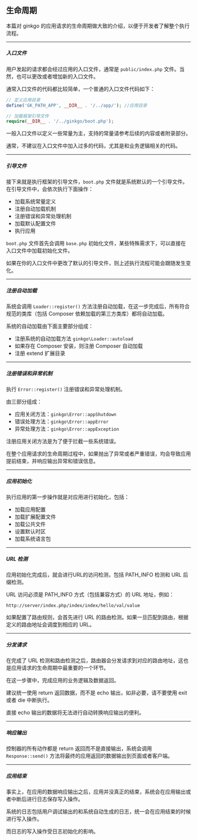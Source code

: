 ## 生命周期

本篇对 ginkgo 的应用请求的生命周期做大致的介绍，以便于开发者了解整个执行流程。

----------

##### 入口文件

用户发起的请求都会经过应用的入口文件，通常是 `public/index.php` 文件。当然，也可以更改或者增加新的入口文件。

通常入口文件的代码都比较简单，一个普通的入口文件代码如下：


``` php
// 定义应用目录
define('GK_PATH_APP', __DIR__ . '/../app/'); //应用目录

// 加载框架引导文件
require(__DIR__ . '/../ginkgo/boot.php');
```

一般入口文件以定义一些常量为主，支持的常量请参考后续的内容或者附录部分。

通常，不建议在入口文件中加入过多的代码，尤其是和业务逻辑相关的代码。

----------

##### 引导文件

接下来就是执行框架的引导文件，`boot.php` 文件就是系统默认的一个引导文件。在引导文件中，会依次执行下面操作：

* 加载系统常量定义
* 注册自动加载机制
* 注册错误和异常处理机制
* 加载默认配置文件
* 执行应用

`boot.php` 文件首先会调用 `base.php` 初始化文件，某些特殊需求下，可以直接在入口文件中加载初始化文件。

如果在你的入口文件中更改了默认的引导文件，则上述执行流程可能会跟随发生变化。

----------

##### 注册自动加载

系统会调用 `Loader::register()` 方法注册自动加载，在这一步完成后，所有符合规范的类库（包括 Composer 依赖加载的第三方类库）都将自动加载。

系统的自动加载由下面主要部分组成：

* 注册系统的自动加载方法 `ginkgo\Loader::autoload`
* 如果存在 Composer 安装，则注册 Composer 自动加载
* 注册 extend 扩展目录

----------

##### 注册错误和异常机制

执行 `Error::register()` 注册错误和异常处理机制。

由三部分组成：

* 应用关闭方法：`ginkgo\Error::appShutdown`
* 错误处理方法：`ginkgo\Error::appError`
* 异常处理方法：`ginkgo\Error::appException`

注册应用关闭方法是为了便于拦截一些系统错误。

在整个应用请求的生命周期过程中，如果抛出了异常或者严重错误，均会导致应用提前结束，并响应输出异常和错误信息。

----------

##### 应用初始化

执行应用的第一步操作就是对应用进行初始化，包括：

* 加载应用配置
* 加载扩展配置文件
* 加载公共文件
* 设置默认时区
* 加载系统语言包

----------

##### URL 检测

应用初始化完成后，就会进行URL的访问检测，包括 PATH_INFO 检测和 URL 后缀检测。

URL 访问必须是 PATH_INFO 方式（包括兼容方式）的 URL 地址，例如：

``` markup
http://server/index.php/index/index/hello/val/value
```

如果配置了路由规则，会首先进行 URL 的路由检测。如果一旦匹配到路由，根据定义的路由地址会调度到相应的 URL。

----------

##### 分发请求

在完成了 URL 检测和路由检测之后，路由器会分发请求到对应的路由地址，这也是应用请求的生命周期中最重要的一个环节。

在这一步骤中，完成应用的业务逻辑及数据返回。

建议统一使用 return 返回数据，而不是 echo 输出，如非必要，请不要使用 exit 或者 die 中断执行。

直接 echo 输出的数据将无法进行自动转换响应输出的便利。

----------

##### 响应输出

控制器的所有动作都是 return 返回而不是直接输出，系统会调用 `Response::send()` 方法将最终的应用返回的数据输出到页面或者客户端。

----------

##### 应用结束

事实上，在应用的数据响应输出之后，应用并没真正的结束，系统会在应用输出或者中断后进行日志保存写入操作。

系统的日志包括用户调试输出的和系统自动生成的日志，统一会在应用结束的时候进行写入操作。

而日志的写入操作受日志初始化的影响。